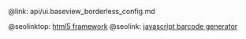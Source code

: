 @link: api/ui.baseview_borderless_config.md

@seolinktop: [html5 framework](https://webix.com)
@seolink: [javascript barcode generator](https://webix.com/widget/barcode/)